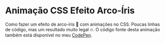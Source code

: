 # Animação CSS Efeito Arco-Íris 

Como fazer um efeito de arco-íris 🌈 com animações no CSS. Poucas linhas de código, mas um resultado muito legal 🔥. O código fonte desta animação também está disponível no meu [CodePen](https://codepen.io/tigercodes/pen/VwmOxgy).
